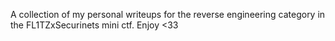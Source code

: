 A collection of my personal writeups for the reverse engineering category in the FL1TZxSecurinets mini ctf. Enjoy <33 
